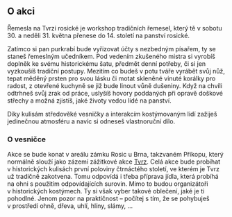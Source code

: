 ## O akci
Řemesla na Tvrzi rosické je workshop tradičních řemesel, který tě v sobotu 30.
a neděli 31.&nbsp;května přenese do 14.&nbsp;století na panství rosické.

Zatímco si pan purkrabí bude vyřizovat účty s&nbsp;nezbedným písařem, ty se staneš
řemeslným učedníkem. Pod vedením zkušeného mistra si vyrobíš doplněk ke svému
historickému šatu, předmět denní potřeby, či si jen vyzkoušíš tradiční postupy.
Mezitím co budeš v&nbsp;potu tváře vyrábět svůj nůž, tepat měděný prsten pro svou
lásku či motat skleněné vinuté korálky pro radost, z&nbsp;otevřené kuchyně
se již bude linout vůně dušeniny. Když na chvíli odtrhneš svůj zrak od práce,
uslyšíš hovory poddaných při opravě doškové střechy a možná zjistíš, jaké životy
vedou lidé na panství.

Díky kulisám středověké vesničky a interakcím kostýmovaným lidí zažiješ jedinečnou
atmosféru a navíc si odneseš vlastnoruční dílo.

### O vesničce
Akce se bude konat v&nbsp;areálu zámku Rosic u&nbsp;Brna, takzvaném Příkopu,
který normálně slouží jako zázemí zážitkové akce <a href="http://www.tvrz.net">Tvrz</a>.
Celá akce bude probíhat v&nbsp;historických kulisách první poloviny čtrnáctého století,
ve kterém je Tvrz už tradičně zakotvena. Tomu odpovídá i třeba příprava jídla,
která probíhá na ohni s&nbsp;použitím odpovídajících surovin. Mimo to budou organizátoři
v&nbsp;historických kostýmech. Ty si však vyber takové oblečení, jaké je ti pohodlné.
Jenom pozor na praktičnost &ndash; počítej s&nbsp;tím, že se pohybuješ v&nbsp;prostředí
ohně, dřeva, uhlí, hlíny, slámy, &hellip;

